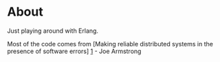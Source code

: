 About
======================

Just playing around with Erlang.

Most of the code comes from [Making reliable distributed systems
in the presence of software errors] [1] - Joe Armstrong

[1]: http://www.erlang.org/download/armstrong_thesis_2003.pdf "Armstrong thesis 2003"
